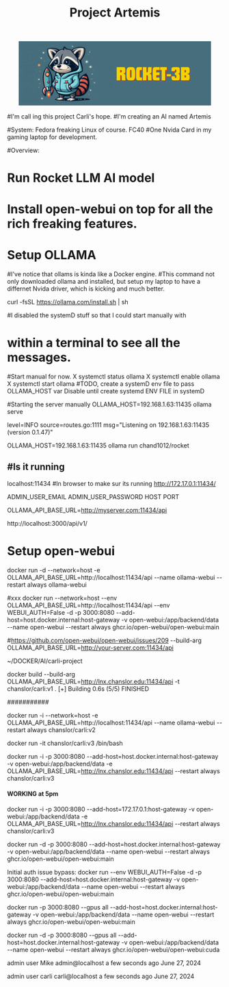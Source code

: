 <h1 align="center"> Project Artemis </h1> <br>
<p align="center">
    <img src="rocket.png" width="450">
  </a>
</p>

#I'm call ing this project Carli's hope.
#I'm creating an AI named Artemis
 
#System: Fedora freaking Linux of course. FC40
#One Nvida Card in my gaming laptop for development.

#Overview:
# Run Rocket LLM AI model 
# Install open-webui on top for all the rich freaking features.


# Setup OLLAMA

#I've notice that ollams is kinda like a Docker engine.
#This command not only downloaded ollama and installed, but setup my laptop to have a differnet Nvida driver, which is kicking and much better.

 curl -fsSL https://ollama.com/install.sh | sh

#I disabled the systemD stuff so that I could start manually with
# within a terminal to see all the messages.
#Start manual for now.
X systemctl status ollama
X systemctl enable ollama
X systemctl start ollama
#TODO, create a systemD env file to pass OLLAMA_HOST var
Disable until create systemd ENV FILE in systemD

#Starting the server manually
OLLAMA_HOST=192.168.1.63:11435 ollama serve

level=INFO source=routes.go:1111 msg="Listening on 192.168.1.63:11435 (version 0.1.47)"


OLLAMA_HOST=192.168.1.63:11435 ollama run chand1012/rocket

#Is it running
--------------
 localhost:11434           #In browser to make sur its running
 http://172.17.0.1:11434/

 ADMIN_USER_EMAIL
 ADMIN_USER_PASSWORD
 HOST
 PORT
 
 OLLAMA_API_BASE_URL=http://myserver.com:11434/api

 http://localhost:3000/api/v1/


# Setup open-webui

docker run -d --network=host -e OLLAMA_API_BASE_URL=http://localhost:11434/api --name ollama-webui --restart always ollama-webui

#xxx docker run --network=host --env OLLAMA_API_BASE_URL=http://localhost:11434/api --env WEBUI_AUTH=False -d -p 3000:8080 --add-host=host.docker.internal:host-gateway -v open-webui:/app/backend/data --name open-webui --restart always ghcr.io/open-webui/open-webui:main

#https://github.com/open-webui/open-webui/issues/209
 --build-arg OLLAMA_API_BASE_URL=http://your-server.com:11434/api

~/DOCKER/AI/carli-project

 docker build --build-arg OLLAMA_API_BASE_URL=http://lnx.chanslor.edu:11434/api -t chanslor/carli:v1 .
[+] Building 0.6s (5/5) FINISHED



###########

  docker run -i --network=host -e OLLAMA_API_BASE_URL=http://localhost:11434/api --name ollama-webui --restart always chanslor/carli:v2


docker run -it chanslor/carli:v3 /bin/bash

docker run -i -p 3000:8080 --add-host=host.docker.internal:host-gateway -v open-webui:/app/backend/data -e OLLAMA_API_BASE_URL=http://lnx.chanslor.edu:11434/api  --restart always chanslor/carli:v3

#### WORKING at 5pm
docker run -i -p 3000:8080 --add-host=172.17.0.1:host-gateway -v open-webui:/app/backend/data -e OLLAMA_API_BASE_URL=http://lnx.chanslor.edu:11434/api  --restart always chanslor/carli:v3





 docker run -d -p 3000:8080 --add-host=host.docker.internal:host-gateway -v open-webui:/app/backend/data --name open-webui --restart always ghcr.io/open-webui/open-webui:main

Initial auth issue
bypass:
docker run --env WEBUI_AUTH=False -d -p 3000:8080 --add-host=host.docker.internal:host-gateway -v open-webui:/app/backend/data --name open-webui --restart always ghcr.io/open-webui/open-webui:main

docker run -p 3000:8080 --gpus all --add-host=host.docker.internal:host-gateway -v open-webui:/app/backend/data --name open-webui --restart always ghcr.io/open-webui/open-webui:main

docker run -d -p 3000:8080 --gpus all --add-host=host.docker.internal:host-gateway -v open-webui:/app/backend/data --name open-webui --restart always ghcr.io/open-webui/open-webui:cuda


admin
user
Mike
admin@localhost	a few seconds ago	June 27, 2024


admin
user
carli
carli@localhost	a few seconds ago	June 27, 2024
